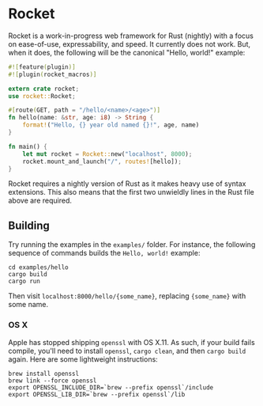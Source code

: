 # Rocket

Rocket is a work-in-progress web framework for Rust (nightly) with a focus on
ease-of-use, expressability, and speed. It currently does not work. But, when it
does, the following will be the canonical "Hello, world!" example:

```rust
#![feature(plugin)]
#![plugin(rocket_macros)]

extern crate rocket;
use rocket::Rocket;

#[route(GET, path = "/hello/<name>/<age>")]
fn hello(name: &str, age: i8) -> String {
    format!("Hello, {} year old named {}!", age, name)
}

fn main() {
    let mut rocket = Rocket::new("localhost", 8000);
    rocket.mount_and_launch("/", routes![hello]);
}
```

Rocket requires a nightly version of Rust as it makes heavy use of syntax
extensions. This also means that the first two unwieldly lines in the Rust file
above are required.

## Building

Try running the examples in the `examples/` folder. For instance, the following
sequence of commands builds the `Hello, world!` example:

```
cd examples/hello
cargo build
cargo run
```

Then visit `localhost:8000/hello/{some_name}`, replacing `{some_name}` with some
name.

### OS X

Apple has stopped shipping `openssl` with OS X.11. As such, if your build fails
compile, you'll need to install `openssl`, `cargo clean`, and then `cargo build`
again. Here are some lightweight instructions:

```
brew install openssl
brew link --force openssl
export OPENSSL_INCLUDE_DIR=`brew --prefix openssl`/include
export OPENSSL_LIB_DIR=`brew --prefix openssl`/lib
```


